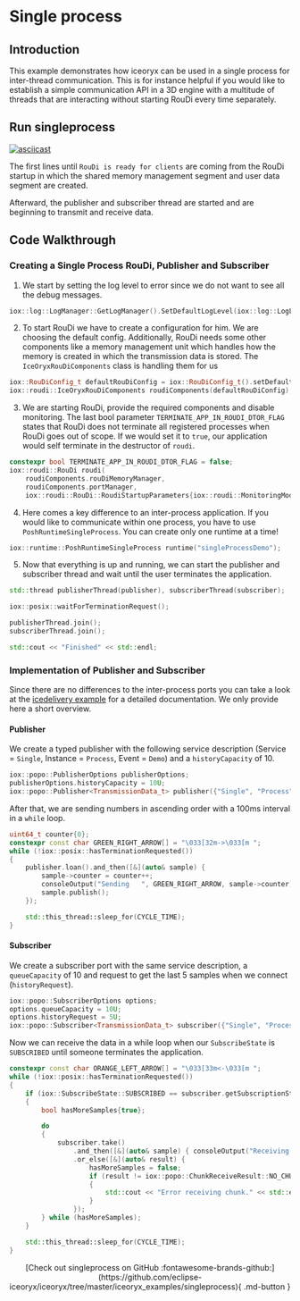 # Single process

## Introduction

This example demonstrates how iceoryx can be used in a single process for
inter-thread communication. This is for instance helpful if you would like
to establish a simple communication API in a 3D engine with a multitude of
threads that are interacting without starting RouDi every time separately.

## Run singleprocess

[![asciicast](https://asciinema.org/a/407439.svg)](https://asciinema.org/a/407439)

The first lines until `RouDi is ready for clients` are coming from the RouDi
startup in which the shared memory management segment and user data segment are
created.

Afterward, the publisher and subscriber thread are started and are beginning to
transmit and receive data.

## Code Walkthrough

### Creating a Single Process RouDi, Publisher and Subscriber

 1. We start by setting the log level to error since we do not want to see all the
    debug messages.

<!--[geoffrey][iceoryx_examples/singleprocess/single_process.cpp][log level]-->
```cpp
iox::log::LogManager::GetLogManager().SetDefaultLogLevel(iox::log::LogLevel::kError);
```

 2. To start RouDi we have to create a configuration for him. We are choosing the
    default config. Additionally, RouDi needs some other components like a memory
    management unit which handles how the memory is created in which the transmission
    data is stored. The `IceOryxRouDiComponents` class is handling them for us

<!--[geoffrey][iceoryx_examples/singleprocess/single_process.cpp][roudi config]-->
```cpp
iox::RouDiConfig_t defaultRouDiConfig = iox::RouDiConfig_t().setDefaults();
iox::roudi::IceOryxRouDiComponents roudiComponents(defaultRouDiConfig);
```

 3. We are starting RouDi, provide the required components and
    disable monitoring. The last bool parameter `TERMINATE_APP_IN_ROUDI_DTOR_FLAG`
    states that RouDi does not
    terminate all registered processes when RouDi goes out of scope. If we would set it
    to `true`, our application would self terminate in the destructor of `roudi`.

<!--[geoffrey][iceoryx_examples/singleprocess/single_process.cpp][roudi]-->
```cpp
constexpr bool TERMINATE_APP_IN_ROUDI_DTOR_FLAG = false;
iox::roudi::RouDi roudi(
    roudiComponents.rouDiMemoryManager,
    roudiComponents.portManager,
    iox::roudi::RouDi::RoudiStartupParameters{iox::roudi::MonitoringMode::OFF, TERMINATE_APP_IN_ROUDI_DTOR_FLAG});
```

 4. Here comes a key difference to an inter-process application. If you would like
    to communicate within one process, you have to use `PoshRuntimeSingleProcess`.
    You can create only one runtime at a time!

<!--[geoffrey][iceoryx_examples/singleprocess/single_process.cpp][runtime]-->
```cpp
iox::runtime::PoshRuntimeSingleProcess runtime("singleProcessDemo");
```

 5. Now that everything is up and running, we can start the publisher and subscriber
    thread and wait until the user terminates the application.

<!--[geoffrey][iceoryx_examples/singleprocess/single_process.cpp][run]-->
```cpp
std::thread publisherThread(publisher), subscriberThread(subscriber);

iox::posix::waitForTerminationRequest();

publisherThread.join();
subscriberThread.join();

std::cout << "Finished" << std::endl;
```

### Implementation of Publisher and Subscriber

Since there are no differences to the inter-process ports you can take a look at the
[icedelivery example](../icedelivery)
for a detailed documentation. We only provide here a short overview.

#### Publisher

We create a typed publisher with the following service description
(Service = `Single`, Instance = `Process`, Event = `Demo`) and a `historyCapacity`
of 10.

<!--[geoffrey][iceoryx_examples/singleprocess/single_process.cpp][publisher]-->
```cpp
iox::popo::PublisherOptions publisherOptions;
publisherOptions.historyCapacity = 10U;
iox::popo::Publisher<TransmissionData_t> publisher({"Single", "Process", "Demo"}, publisherOptions);
```

After that, we are sending numbers in ascending order with a 100ms interval in a `while` loop.

<!--[geoffrey][iceoryx_examples/singleprocess/single_process.cpp][send]-->
```cpp
uint64_t counter{0};
constexpr const char GREEN_RIGHT_ARROW[] = "\033[32m->\033[m ";
while (!iox::posix::hasTerminationRequested())
{
    publisher.loan().and_then([&](auto& sample) {
        sample->counter = counter++;
        consoleOutput("Sending   ", GREEN_RIGHT_ARROW, sample->counter);
        sample.publish();
    });

    std::this_thread::sleep_for(CYCLE_TIME);
}
```

#### Subscriber

We create a subscriber port with the same service description, a `queueCapacity`
of 10 and request to get the last 5 samples when we connect (`historyRequest`).

<!--[geoffrey][iceoryx_examples/singleprocess/single_process.cpp][subscriber]-->
```cpp
iox::popo::SubscriberOptions options;
options.queueCapacity = 10U;
options.historyRequest = 5U;
iox::popo::Subscriber<TransmissionData_t> subscriber({"Single", "Process", "Demo"}, options);
```

Now we can receive the data in a while loop when our `SubscribeState` is `SUBSCRIBED`
until someone terminates the application.

<!--[geoffrey][iceoryx_examples/singleprocess/single_process.cpp][receive]-->
```cpp
constexpr const char ORANGE_LEFT_ARROW[] = "\033[33m<-\033[m ";
while (!iox::posix::hasTerminationRequested())
{
    if (iox::SubscribeState::SUBSCRIBED == subscriber.getSubscriptionState())
    {
        bool hasMoreSamples{true};

        do
        {
            subscriber.take()
                .and_then([&](auto& sample) { consoleOutput("Receiving ", ORANGE_LEFT_ARROW, sample->counter); })
                .or_else([&](auto& result) {
                    hasMoreSamples = false;
                    if (result != iox::popo::ChunkReceiveResult::NO_CHUNK_AVAILABLE)
                    {
                        std::cout << "Error receiving chunk." << std::endl;
                    }
                });
        } while (hasMoreSamples);
    }

    std::this_thread::sleep_for(CYCLE_TIME);
}
```

<center>
[Check out singleprocess on GitHub :fontawesome-brands-github:](https://github.com/eclipse-iceoryx/iceoryx/tree/master/iceoryx_examples/singleprocess){ .md-button } <!--NOLINT github url required for website-->
</center>
